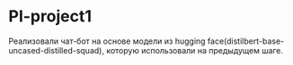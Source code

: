 # PI-project1
Реализовали чат-бот на основе модели из hugging face(distilbert-base-uncased-distilled-squad), которую использовали на предыдущем шаге.
